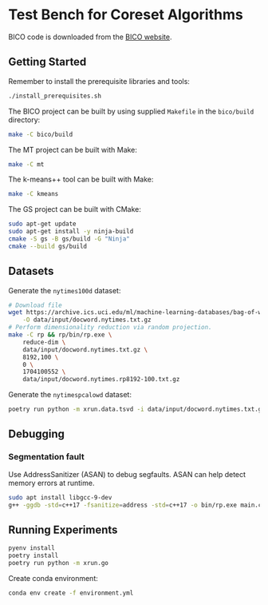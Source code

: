 # Test Bench for Coreset Algorithms

BICO code is downloaded from the [BICO website](https://ls2-www.cs.tu-dortmund.de/grav/en/bico#references).

## Getting Started

Remember to install the prerequisite libraries and tools:

```bash
./install_prerequisites.sh
```

The BICO project can be built by using supplied `Makefile` in the `bico/build` directory:

```bash
make -C bico/build
```

The MT project can be built with Make:

```bash
make -C mt
```

The k-means++ tool can be built with Make:

```bash
make -C kmeans
```

The GS project can be built with CMake:

```bash
sudo apt-get update
sudo apt-get install -y ninja-build
cmake -S gs -B gs/build -G "Ninja"
cmake --build gs/build
```

## Datasets

Generate the `nytimes100d` dataset:

```bash
# Download file
wget https://archive.ics.uci.edu/ml/machine-learning-databases/bag-of-words/docword.nytimes.txt.gz \
    -O data/input/docword.nytimes.txt.gz
# Perform dimensionality reduction via random projection.
make -C rp && rp/bin/rp.exe \
    reduce-dim \
    data/input/docword.nytimes.txt.gz \
    8192,100 \
    0 \
    1704100552 \
    data/input/docword.nytimes.rp8192-100.txt.gz
```

Generate the `nytimespcalowd` dataset:

```bash
poetry run python -m xrun.data.tsvd -i data/input/docword.nytimes.txt.gz -d 10,20,30,40,50
```

## Debugging

### Segmentation fault

Use AddressSanitizer (ASAN) to debug segfaults. ASAN can help detect memory errors at runtime.

```bash
sudo apt install libgcc-9-dev
g++ -ggdb -std=c++17 -fsanitize=address -std=c++17 -o bin/rp.exe main.cpp
```


## Running Experiments

```bash
pyenv install
poetry install
poetry run python -m xrun.go
```

Create conda environment:

```bash
conda env create -f environment.yml 
```

